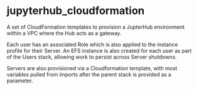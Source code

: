 # jupyterhub_cloudformation

A set of CloudFormation templates to provision a JupterHub environment within a VPC where the Hub acts as a gateway.

Each user has an associated Role which is also applied to the instance profile for their Server. An EFS instance is also created for each
user as part of the Users stack, allowing work to persist across Server shutdowns.

Servers are also provisioned via a Cloudformation template, with most variables pulled from imports after the parent stack is provided as a parameter.
